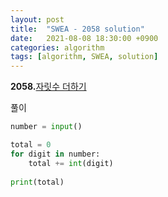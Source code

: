 ```yaml
---
layout: post
title:  "SWEA - 2058 solution"
date:   2021-08-08 18:30:00 +0900
categories: algorithm
tags: [algorithm, SWEA, solution]
---
```

**2058.**[자릿수 더하기](https://swexpertacademy.com/main/code/problem/problemDetail.do?problemLevel=1&contestProbId=AV5QPRjqA10DFAUq&categoryId=AV5QPRjqA10DFAUq&categoryType=CODE&problemTitle=&orderBy=FIRST_REG_DATETIME&selectCodeLang=PYTHON&select-1=1&pageSize=10&pageIndex=1)

풀이

```python
number = input()

total = 0
for digit in number:
    total += int(digit)
    
print(total)
```

